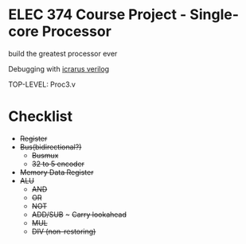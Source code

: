 # ELEC 374 Course Project - Single-core Processor

build the greatest processor ever

Debugging with [icrarus verilog](http://iverilog.icarus.com/)

TOP-LEVEL: Proc3.v

# Checklist
- ~~Register~~
- ~~Bus(bidirectional?)~~
  - ~~Busmux~~
  - ~~32 to 5 encoder~~
- ~~Memory Data Register~~
- ~~ALU~~
  - ~~AND~~
  - ~~OR~~
  - ~~NOT~~
  - ~~ADD/SUB~~
  ~ ~~Carry lookahead~~
  - ~~MUL~~
  - ~~DIV (non-restoring)~~
  
